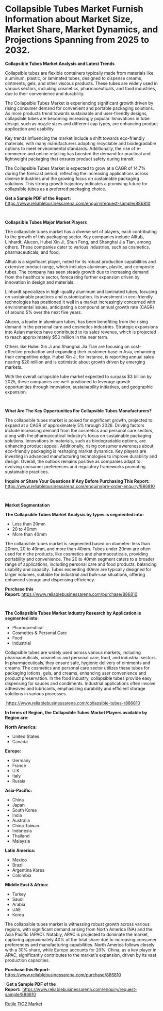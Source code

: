 <p><h1>Collapsible Tubes Market Furnish Information about Market Size, Market Share, Market Dynamics, and Projections Spanning from 2025 to 2032.</h1></p><p><strong>Collapsible Tubes Market Analysis and Latest Trends</strong></p>
<p><p>Collapsible tubes are flexible containers typically made from materials like aluminum, plastic, or laminated tubes, designed to dispense creams, ointments, gels, and other viscous products. These tubes are widely used in various sectors, including cosmetics, pharmaceuticals, and food industries, due to their convenience and durability.</p><p>The Collapsible Tubes Market is experiencing significant growth driven by rising consumer demand for convenient and portable packaging solutions. As more products trend towards sustainable and user-friendly designs, collapsible tubes are becoming increasingly popular. Innovations in tube design, such as nozzle sizes and different cap types, are enhancing product application and usability.</p><p>Key trends influencing the market include a shift towards eco-friendly materials, with many manufacturers adopting recyclable and biodegradable options to meet environmental standards. Additionally, the rise of e-commerce and online retailing has boosted the demand for practical and lightweight packaging that ensures product safety during transit.</p><p>The Collapsible Tubes Market is expected to grow at a CAGR of 14.7% during the forecast period, reflecting the increasing applications across diverse industries and the growing focus on sustainable packaging solutions. This strong growth trajectory indicates a promising future for collapsible tubes as a preferred packaging choice.</p></p>
<p><strong>Get a Sample PDF of the Report:&nbsp;</strong> <a href="https://www.reliablebusinessarena.com/enquiry/request-sample/886810?utm_campaign=2524&utm_medium=2&utm_source=Github&utm_content=ia&utm_term=31032025&utm_id=collapsible-tubes">https://www.reliablebusinessarena.com/enquiry/request-sample/886810</a></p>
<p>&nbsp;</p>
<p><strong>Collapsible Tubes Major Market Players</strong></p>
<p><p>The collapsible tubes market has a diverse set of players, each contributing to the growth of this packaging sector. Key companies include Alltub, Linhardt, Alucon, Hubei Xin Ji, Shun Feng, and Shanghai Jia Tian, among others. These companies cater to various industries, such as cosmetics, pharmaceuticals, and food.</p><p>Alltub is a significant player, noted for its robust production capabilities and extensive product range, which includes aluminum, plastic, and composite tubes. The company has seen steady growth due to increasing demand from the healthcare sector, forecasting further expansion driven by innovation in design and materials.</p><p>Linhardt specializes in high-quality aluminum and laminated tubes, focusing on sustainable practices and customization. Its investment in eco-friendly technologies has positioned it well in a market increasingly concerned with environmental issues, anticipating a compound annual growth rate (CAGR) of around 5% over the next five years.</p><p>Alucon, a leader in aluminum tubes, has been benefiting from the rising demand in the personal care and cosmetics industries. Strategic expansions into Asian markets have contributed to its sales revenue, which is projected to reach approximately $50 million in the near term.</p><p>Others like Hubei Xin Ji and Shanghai Jia Tian are focusing on cost-effective production and expanding their customer base in Asia, enhancing their competitive edge. Hubei Xin Ji, for instance, is reporting annual sales nearing $20 million and is optimistic about growth driven by emerging markets.</p><p>With the overall collapsible tube market expected to surpass $3 billion by 2025, these companies are well-positioned to leverage growth opportunities through innovation, sustainability initiatives, and geographic expansion.</p></p>
<p>&nbsp;</p>
<p><strong>What Are The Key Opportunities For Collapsible Tubes Manufacturers?</strong></p>
<p><p>The collapsible tubes market is poised for significant growth, projected to expand at a CAGR of approximately 5% through 2028. Driving factors include increasing demand from the cosmetics and personal care sectors, along with the pharmaceutical industry's focus on sustainable packaging solutions. Innovations in materials, such as biodegradable options, are enhancing product appeal. Additionally, rising consumer awareness about eco-friendly packaging is reshaping market dynamics. Key players are investing in advanced manufacturing technologies to improve durability and design. Overall, the outlook remains positive as companies adapt to evolving consumer preferences and regulatory frameworks promoting sustainable practices.</p></p>
<p><strong>Inquire or Share Your Questions If Any Before Purchasing This Report:</strong> <a href="https://www.reliablebusinessarena.com/enquiry/pre-order-enquiry/886810?utm_campaign=2524&utm_medium=2&utm_source=Github&utm_content=ia&utm_term=31032025&utm_id=collapsible-tubes">https://www.reliablebusinessarena.com/enquiry/pre-order-enquiry/886810</a></p>
<p>&nbsp;</p>
<p><strong>Market Segmentation</strong></p>
<p><strong>The Collapsible Tubes Market Analysis by types is segmented into:</strong></p>
<p><ul><li>Less than 20mm</li><li>20 to 40mm</li><li>More than 40mm</li></ul></p>
<p><p>The collapsible tubes market is segmented based on diameter: less than 20mm, 20 to 40mm, and more than 40mm. Tubes under 20mm are often used for niche products, like cosmetics and pharmaceuticals, providing portability and convenience. The 20 to 40mm segment caters to a broader range of applications, including personal care and food products, balancing usability and capacity. Tubes exceeding 40mm are typically designed for larger volumes, suitable for industrial and bulk-use situations, offering enhanced storage and dispensing efficiency.</p></p>
<p><strong>Purchase this Report:&nbsp;</strong><a href="https://www.reliablebusinessarena.com/purchase/886810?utm_campaign=2524&utm_medium=2&utm_source=Github&utm_content=ia&utm_term=31032025&utm_id=collapsible-tubes">https://www.reliablebusinessarena.com/purchase/886810</a></p>
<p>&nbsp;</p>
<p><strong>The Collapsible Tubes Market Industry Research by Application is segmented into:</strong></p>
<p><ul><li>Pharmaceutical</li><li>Cosmetics & Personal Care</li><li>Food</li><li>Industrial</li></ul></p>
<p><p>Collapsible tubes are widely used across various markets, including pharmaceuticals, cosmetics and personal care, food, and industrial sectors. In pharmaceuticals, they ensure safe, hygienic delivery of ointments and creams. The cosmetics and personal care sector utilizes these tubes for packaging lotions, gels, and creams, enhancing user convenience and product preservation. In the food industry, collapsible tubes provide easy dispensing for sauces and condiments. Industrial applications often involve adhesives and lubricants, emphasizing durability and efficient storage solutions in various processes.</p></p>
<p><a href="https://www.reliablebusinessarena.com/collapsible-tubes-r886810?utm_campaign=2524&utm_medium=2&utm_source=Github&utm_content=ia&utm_term=31032025&utm_id=collapsible-tubes">&nbsp;https://www.reliablebusinessarena.com/collapsible-tubes-r886810</a></p>
<p><strong>In terms of Region, the Collapsible Tubes Market Players available by Region are:</strong></p>
<p>
    <p> <strong> North America: </strong>
        <ul>
            <li>United States</li>
            <li>Canada</li>
        </ul>
        </p> 
    <p> <strong> Europe: </strong>
        <ul>
            <li>Germany</li>
            <li>France</li>
            <li>U.K.</li>
            <li>Italy</li>
            <li>Russia</li>
        </ul>
        </p> 
    <p> <strong> Asia-Pacific: </strong>
        <ul>
            <li>China</li>
            <li>Japan</li>
            <li>South Korea</li>
            <li>India</li>
            <li>Australia</li>
            <li>China Taiwan</li>
            <li>Indonesia</li>
            <li>Thailand</li>
            <li>Malaysia</li>
        </ul>
        </p> 
    <p> <strong> Latin America: </strong>
        <ul>
            <li>Mexico</li>
            <li>Brazil</li>
            <li>Argentina Korea</li>
            <li>Colombia</li>
        </ul>
        </p> 
    <p> <strong> Middle East & Africa: </strong>
        <ul>
            <li>Turkey</li>
            <li>Saudi</li>
            <li>Arabia</li>
            <li>UAE</li>
            <li>Korea</li>
        </ul>
    </p>
    </p>
<p><p>The collapsible tubes market is witnessing robust growth across various regions, with significant demand arising from North America (NA) and the Asia Pacific (APAC). Notably, APAC is projected to dominate the market, capturing approximately 40% of the total share due to increasing consumer preferences and manufacturing capabilities. North America follows closely with a 30% share, while Europe accounts for 20%. China, as a key player in APAC, significantly contributes to the market's expansion, driven by its vast production capacities.</p></p>
<p><strong>Purchase this Report: </strong><a href="https://www.reliablebusinessarena.com/purchase/886810?utm_campaign=2524&utm_medium=2&utm_source=Github&utm_content=ia&utm_term=31032025&utm_id=collapsible-tubes">https://www.reliablebusinessarena.com/purchase/886810</a></p>
<p>&nbsp;<strong>Get a Sample PDF of the Report:&nbsp;&nbsp;</strong><a href="https://www.reliablebusinessarena.com/enquiry/request-sample/886810?utm_campaign=2524&utm_medium=2&utm_source=Github&utm_content=ia&utm_term=31032025&utm_id=collapsible-tubes">https://www.reliablebusinessarena.com/enquiry/request-sample/886810</a></p>
<p><strong></strong></p>
<p><p><a href="https://github.com/motanafraxer/Market-Research-Report-List-1/blob/main/rutile-tio2-market.md?utm_campaign=2524&utm_medium=2&utm_source=Github&utm_content=ia&utm_term=31032025&utm_id=collapsible-tubes">Rutile TiO2 Market</a></p></p>